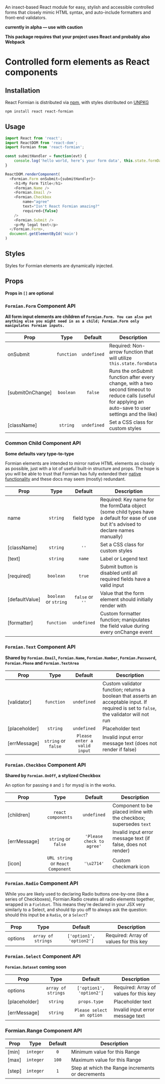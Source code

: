 An insect-based React module for easy, stylish and accessible controlled forms that closely mimic HTML syntax, and auto-include formatters and front-end validators.

**currently in alpha — use with caution**

**This package requires that your project uses React and probably also Webpack**


# Controlled form elements as React components

## Installation

React Formian is distributed via [npm](https://www.npmjs.com/package/react-formian), with styles distributed on [UNPKG](https://unpkg.com)

```bash
npm install react react-formian
```


## Usage

```javascript
import React from 'react';
import ReactDOM from 'react-dom';
import Formian from 'react-formian';

const submitHandler = function(evt) {
	console.log('hello world, here’s your form data', this.state.formData)
}

ReactDOM.renderComponent(
  <Formian.Form onSubmit={submitHandler}>
  	<h1>My Form Title</h1>
	<Formian.Name />
	<Formian.Email />
	<Formian.Checkbox
		name="agree"
		text="Isn't React Formian amazing?"
		required={false}
	/>
	<Formian.Submit />
	<p>My legal text</p>
  </Formian.Form>,
  document.getElementById('main')
)
```

## Styles
Styles for Formian elements are dynamically injected.

## Props

**Props in `[]` are optional**

### `Formian.Form` Component API

**All form input elements are children of `Formian.Form. You can also put anything else you might need in as a child; Formian.Form only manipulates Formian inputs.`**

|Prop       |Type    |Default    |Description                                   |
|-----------|:------:|:---------:|--------------------------------------------  |
|onSubmit |`function`|`undefined`|Required: Non-arrow function that will utilize `this.state.formData` |
|[submitOnChange]|`boolean`|`false`|Runs the onSubmit function after every change, with a two second timeout to reduce calls (useful for applying an auto-save to user settings and the like)                               |
|[className]|`string`|`undefined`|Set a CSS class for custom styles              |

### Common Child Component API

**Some defaults vary type-to-type**

Formian elements are intended to mirror native HTML elements as closely as possible, just with a lot of useful built-in structure and props. The hope is you will be able to trust that Formian has fully extended their [native functionality](https://developer.mozilla.org/en-US/docs/Web/HTML/Element/input) and these docs may seem (mostly) redundant.

|Prop       |Type    |Default    |Description                                   |
|-----------|:------:|:---------:|--------------------------------------------  |
|name       |`string`|field type|Required: Key name for the formData object (some child types have a default for ease of use but it's advised to declare names manually)                                                                       |
|[className]|`string`|`''`|Set a CSS class for custom styles                     |
|[text]     |`string`|`name`|Label or Legend text                               |
|[required]|`boolean`|`true`|Submit button is disabled until all required fields have a valid input                                                       |
|[defaultValue]|`boolean` or `string`|`false` or `''`|Value that the form element should initially render with                                                                            |
|[formatter]|`function`|`undefined`|Custom formatter function; manipulates the field value during every onChange event                                         |


### `Formian.Text` Component API

**Shared by `Formian.Email`, `Formian.Name`, `Formian.Number`, `Formian.Password`, `Formian.Phone` and `Formian.TextArea`**

|Prop       |Type    |Default    |Description                                   |
|-----------|:------:|:---------:|--------------------------------------------  |
|[validator]|`function`|`undefined`|Custom validator function; returns a boolean that asserts an acceptable input. If required is set to `false`, the validator will not run                                                          |
|[placeholder]|`string`|`undefined`|Placeholder text                            |
|[errMessage]|`string` or `false`|`Please enter a valid input`|Invalid input error message text (does not render if false)                                   |

### `Formian.Checkbox` Component API

**Shared by `Formian.OnOff`, a stylized Checkbox**

An option for passing `0` and `1` for mysql is in the works.

|Prop       |Type    |Default    |Description                                   |
|-----------|:------:|:---------:|--------------------------------------------  |
|[children]|`react components`|`undefined`|Component to be placed inline with the checkbox; supersedes `text`                                                 |
|[errMessage]|`string` or `false`|`'Please check to agree'`|Invalid input error message text (if false, does not render)                                        |
|[icon]|`URL string` or `React Component`|`'\u2714'`|Custom checkmark icon                                                                            |

### `Formian.Radio` Component API

While you are likely used to declaring Radio buttons one-by-one (like a series of Checkboxes), Formian.Radio creates all radio elements together, wrapped in a `Fieldset`. This means they're declared in your JSX very similarly to a Select, and should tip you off to always ask the question: should this input be a `Radio`, or a `Select`?

|Prop       |Type    |Default    |Description                                   |
|-----------|:------:|:---------:|--------------------------------------------  |
|options|`array of strings`|`['option1', 'option2']`|Required: Array of values for this key                                                                             |

### `Formian.Select` Component API

**`Formian.Dataset` coming soon**

|Prop       |Type    |Default    |Description                                   |
|-----------|:------:|:---------:|--------------------------------------------  |
|options|`array of strings`|`['option1', 'option2']`|Required: Array of values for this key                                                                             |
|[placeholder]|`string`|`props.type`|Placeholder text                            |
|[errMessage]|`string`|`Please select an option`|Invalid input error message text             |

### Formian.Range Component API

|Prop       |Type    |Default    |Description                                   |
|-----------|:------:|:---------:|--------------------------------------------  |
|[min]|`integer`|`0`|Minimum value for this Range                                                                           |
|[max]|`integer`|`100`|Maximum value for this Range                                                                           |
|[step]|`integer`|`1`|Step at which the Range increments or decrements                                                                      |
